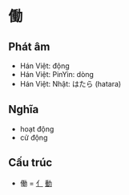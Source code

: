 # 働

## Phát âm
* Hán Việt: động
* Hán Việt: PinYin: dòng
* Hán Việt: Nhật: はたら (hatara)

## Nghĩa
* hoạt động
* cử động

## Cấu trúc
* 働 = [亻](亻.md) [動](動.md)

<script>window.HANZI_FIELD='働';</script>